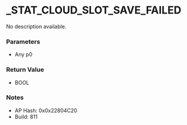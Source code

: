# _STAT_CLOUD_SLOT_SAVE_FAILED

No description available.

### Parameters
* Any p0

### Return Value
* BOOL

### Notes
* AP Hash: 0x0x22804C20
* Build: 811


